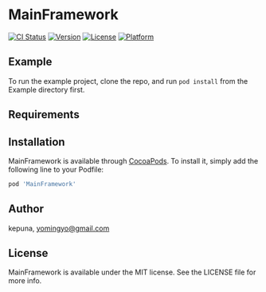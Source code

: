 # MainFramework

[![CI Status](http://img.shields.io/travis/kepuna/MainFramework.svg?style=flat)](https://travis-ci.org/kepuna/MainFramework)
[![Version](https://img.shields.io/cocoapods/v/MainFramework.svg?style=flat)](http://cocoapods.org/pods/MainFramework)
[![License](https://img.shields.io/cocoapods/l/MainFramework.svg?style=flat)](http://cocoapods.org/pods/MainFramework)
[![Platform](https://img.shields.io/cocoapods/p/MainFramework.svg?style=flat)](http://cocoapods.org/pods/MainFramework)

## Example

To run the example project, clone the repo, and run `pod install` from the Example directory first.

## Requirements

## Installation

MainFramework is available through [CocoaPods](http://cocoapods.org). To install
it, simply add the following line to your Podfile:

```ruby
pod 'MainFramework'
```

## Author

kepuna, yomingyo@gmail.com

## License

MainFramework is available under the MIT license. See the LICENSE file for more info.
